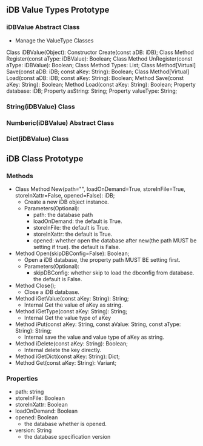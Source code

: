 ## iDB Value Types Prototype


### iDBValue Abstract Class

* Manage the ValueType Classes

Class iDBValue(Object):
  Constructor Create(const aDB: iDB);
  Class Method Register(const aType: iDBValue): Boolean;
  Class Method UnRegister(const aType: iDBValue): Boolean;
  Class Method Types: List;
  Class Method[Virtual] Save(const aDB: iDB; const aKey: String): Boolean;
  Class Method[Virtual] Load(const aDB: iDB; const aKey: String): Boolean;
  Method Save(const aKey: String): Boolean;
  Method Load(const aKey: String): Boolean;
  Property database: iDB;
  Property asString: String;
  Property valueType: String;

### String(iDBValue) Class

### Numberic(iDBValue) Abstract Class

### Dict(iDBValue) Class

## iDB Class Prototype


### Methods

* Class Method New(path="", loadOnDemand=True, storeInFile=True, storeInXattr=False, opened=False): iDB;
  * Create a new iDB object instance.
  * Parameters(Optional):
    * path: the database path
    * loadOnDemand: the default is True.
    * storeInFile:  the default is True.
    * storeInXattr: the default is True.
    * opened: whether open the database after new(the path MUST be setting if true). the default is False.
* Method Open(skipDBConfig=False): Boolean;
  * Open a iDB database, the property path MUST BE setting first.
  * Parameters(Optional):
    * skipDBConfig: whether skip to load the dbconfig from database. the default is False.
* Method Close();
  * Close a iDB database.
* Method iGetValue(const aKey: String): String;
  * Internal Get the value of aKey as string.
* Method iGetType(const aKey: String): String;
  * Internal Get the value type of aKey
* Method iPut(const aKey: String, const aValue: String, const aType: String): String;
  * Internal save the value and value type of aKey as string.
* Method iDelete(const aKey: String): Boolean;
  * Internal delete the key directly.
* Method iGetDict(const aKey: String): Dict;
* Method Get(const aKey: String): Variant;

### Properties

* path: string
* storeInFile: Boolean
* storeInXattr: Boolean
* loadOnDemand: Boolean
* opened: Boolean
  * the database whether is opened.
* version: String
  * the database specification version

